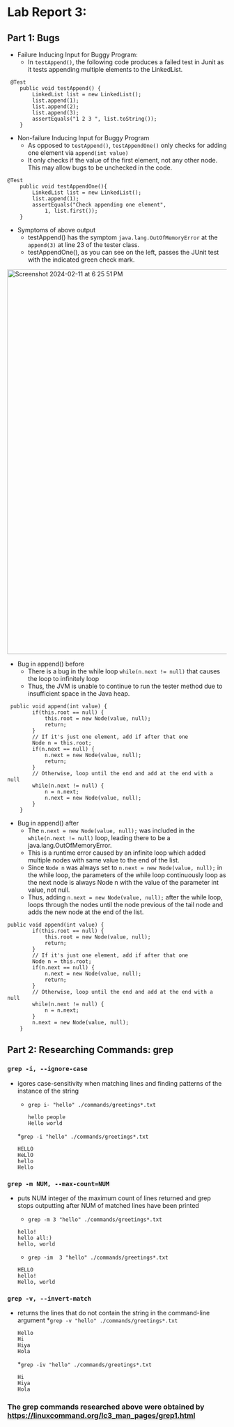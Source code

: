# Lab Report 3:

## Part 1: Bugs
* Failure Inducing Input for Buggy Program:
    * In `testAppend()`, the following code produces a failed test in Junit as it tests appending multiple elements to the LinkedList.
```
 @Test
    public void testAppend() {
        LinkedList list = new LinkedList();
        list.append(1);
        list.append(2);
        list.append(3);
        assertEquals("1 2 3 ", list.toString());
    }
```
* Non-failure Inducing Input for Buggy Program
    * As opposed to `testAppend()`, `testAppendOne()` only checks for adding one element via `append(int value)`
    * It only checks if the value of the first element, not any other node. This may allow bugs to be unchecked in the code.
    
```
@Test
    public void testAppendOne(){
        LinkedList list = new LinkedList();
        list.append(1);
        assertEquals("Check appending one element",
            1, list.first());
    }
```
* Symptoms of above output
    * testAppend() has the symptom `java.lang.OutOfMemoryError` at the `append(3)` at line 23 of the tester class.
    * testAppendOne(), as you can see on the left, passes the JUnit test with the indicated green check mark.


<img width="882" alt="Screenshot 2024-02-11 at 6 25 51 PM" src="https://github.com/mayadastikhan/cse15l-lab-reports/assets/151574602/90c1754e-f5bb-4e82-b429-7dce2ef5a2ba">


* Bug in append() before
    * There is a bug in the while loop `while(n.next != null)` that causes the loop to infinitely loop
    * Thus, the JVM is unable to continue to run the tester method due to insufficient space in the Java heap.
```
 public void append(int value) {
        if(this.root == null) {
            this.root = new Node(value, null);
            return;
        }
        // If it's just one element, add if after that one
        Node n = this.root;
        if(n.next == null) {
            n.next = new Node(value, null);
            return;
        }
        // Otherwise, loop until the end and add at the end with a null
        while(n.next != null) {
            n = n.next;
            n.next = new Node(value, null);
        }
    }
```

* Bug in append() after
    * The `n.next = new Node(value, null);` was included in the `while(n.next != null)` loop, leading there to be a java.lang.OutOfMemoryError.
    * This is a runtime error caused by an infinite loop which added multiple nodes with same value to the end of the list.
    * Since `Node n` was always set to `n.next = new Node(value, null);` in the while loop, the parameters of the while loop continuously loop as the next node is always Node n with the value of the parameter int value, not null.
    * Thus, adding `n.next = new Node(value, null);` after the while loop, loops through the nodes until the node previous of the tail node and adds the new node at the end of the list.
```
public void append(int value) {
        if(this.root == null) {
            this.root = new Node(value, null);
            return;
        }
        // If it's just one element, add if after that one
        Node n = this.root;
        if(n.next == null) {
            n.next = new Node(value, null);
            return;
        }
        // Otherwise, loop until the end and add at the end with a null
        while(n.next != null) {
            n = n.next;
        }
        n.next = new Node(value, null);
    }
```

## Part 2: Researching Commands: grep

### `grep -i, --ignore-case`
* igores case-sensitivity when matching lines and finding patterns of the instance of the string
    * `grep i- "hello" ./commands/greetings*.txt`
      
      ```
      hello people
      Hello world
      ```
    *`grep -i "hello" ./commands/greetings*.txt`

    ```
    HELLO
    HeLlO
    hello
    Hello
    ```
### `grep -m NUM, --max-count=NUM`
* puts NUM integer of the maximum count of lines returned and grep stops outputting after NUM of matched lines have been printed
    * `grep -m 3 "hello" ./commands/greetings*.txt`


    ```
    hello!
    hello all:)
    hello, world
    ```


    * `grep -im  3 "hello" ./commands/greetings*.txt`

    ```
    HELLO
    hello!
    Hello, world
    ```
    
    

### `grep -v, --invert-match`
* returns the lines that do not contain the string in the command-line argument
    *`grep -v "hello" ./commands/greetings*.txt`


    ```
    Hello
    Hi
    Hiya
    Hola
    ```
    *`grep -iv "hello" ./commands/greetings*.txt`

    ```
    Hi
    Hiya
    Hola
    ```
### The grep commands researched above were obtained by https://linuxcommand.org/lc3_man_pages/grep1.html

  
 
    
